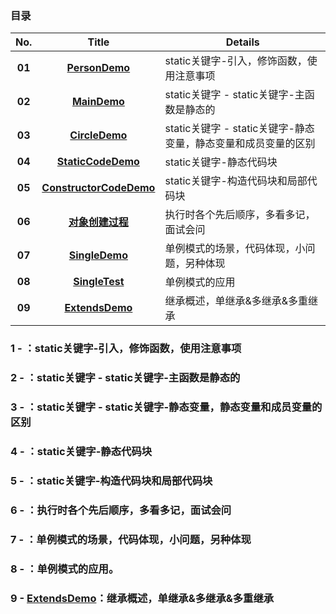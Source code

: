 ### 目录

| No. | Title | Details |
| :-------------: | :-------------: | ------------- |
| __01__ | __[PersonDemo](https://github.com/anliux/JavaSE_code_BXD33/blob/master/day08/PersonDemo.java)__ | static关键字-引入，修饰函数，使用注意事项 |
| __02__ | __[MainDemo](https://github.com/anliux/JavaSE_code_BXD33/blob/master/day08/MainDemo.java)__ | static关键字 - static关键字-主函数是静态的 |
| __03__ | __[CircleDemo](https://github.com/anliux/JavaSE_code_BXD33/blob/master/day08/CircleDemo.java)__ | static关键字 - static关键字-静态变量，静态变量和成员变量的区别 |
| __04__ | __[StaticCodeDemo](https://github.com/anliux/JavaSE_code_BXD33/blob/master/day08/StaticCodeDemo.java)__ | static关键字-静态代码块 |
| __05__ | __[ConstructorCodeDemo](https://github.com/anliux/JavaSE_code_BXD33/blob/master/day08/ConstructorCodeDemo.java)__ | static关键字-构造代码块和局部代码块 |
| __06__ | __[对象创建过程](https://github.com/anliux/JavaSE_code_BXD33/blob/master/day08/%E5%AF%B9%E8%B1%A1%E5%88%9B%E5%BB%BA%E8%BF%87%E7%A8%8B.java)__ | 执行时各个先后顺序，多看多记，面试会问 |
| __07__ | __[SingleDemo](https://github.com/anliux/JavaSE_code_BXD33/blob/master/day08/SingleDemo.java)__ | 单例模式的场景，代码体现，小问题，另种体现 |
| __08__ | __[SingleTest](https://github.com/anliux/JavaSE_code_BXD33/blob/master/day08/SingleTest.java)__ | 单例模式的应用 |
| __09__ | __[ExtendsDemo](https://github.com/anliux/JavaSE_code_BXD33/blob/master/day08/ExtendsDemo.java)__ | 继承概述，单继承&多继承&多重继承 |


### 1 - ：static关键字-引入，修饰函数，使用注意事项
### 2 - ：static关键字 - static关键字-主函数是静态的
### 3 - ：static关键字 - static关键字-静态变量，静态变量和成员变量的区别
### 4 - ：static关键字-静态代码块
### 5 - ：static关键字-构造代码块和局部代码块
### 6 - ：执行时各个先后顺序，多看多记，面试会问
### 7 - ：单例模式的场景，代码体现，小问题，另种体现
### 8 - ：单例模式的应用。

### 9 - [ExtendsDemo](https://github.com/anliux/JavaSE_code_BXD33/blob/master/day08/ExtendsDemo.java)：继承概述，单继承&多继承&多重继承
